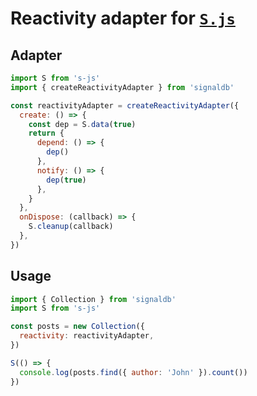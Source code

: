 # Reactivity adapter for [`S.js`](https://github.com/adamhaile/S)

## Adapter

```js
import S from 's-js'
import { createReactivityAdapter } from 'signaldb'

const reactivityAdapter = createReactivityAdapter({
  create: () => {
    const dep = S.data(true)
    return {
      depend: () => {
        dep()
      },
      notify: () => {
        dep(true)
      },
    }
  },
  onDispose: (callback) => {
    S.cleanup(callback)
  },
})
```

## Usage

```js
import { Collection } from 'signaldb'
import S from 's-js'

const posts = new Collection({
  reactivity: reactivityAdapter,
})

S(() => {
  console.log(posts.find({ author: 'John' }).count())
})
```
